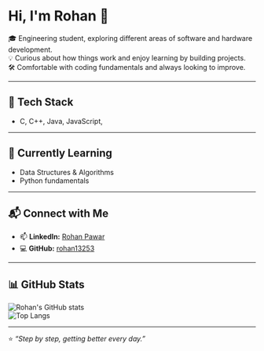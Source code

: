 # Hi, I'm Rohan 👋  

🎓 Engineering student, exploring different areas of software and hardware development.  
💡 Curious about how things work and enjoy learning by building projects.  
🛠️ Comfortable with coding fundamentals and always looking to improve.  

---

## 🔧 Tech Stack
- C, C++, Java, JavaScript,  

---

## 🌱 Currently Learning
- Data Structures & Algorithms  
- Python fundamentals  

---

## 📬 Connect with Me
- 📫 **LinkedIn:** [Rohan Pawar](https://www.linkedin.com/in/rohan-pawar-25022a2a7/)  
- 💻 **GitHub:** [rohan13253](https://github.com/rohan13253)  

---

## 📊 GitHub Stats
![Rohan's GitHub stats](https://github-readme-stats.vercel.app/api?username=rohan13253&show_icons=true&theme=radical)  
![Top Langs](https://github-readme-stats.vercel.app/api/top-langs/?username=rohan13253&layout=compact&theme=radical)  

---

⭐ *“Step by step, getting better every day.”*  
